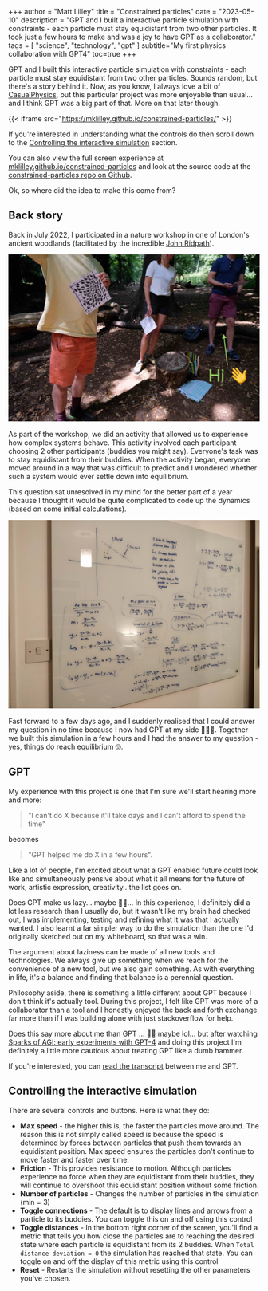 +++
author = "Matt Lilley"
title = "Constrained particles"
date = "2023-05-10"
description = "GPT and I built a interactive particle simulation with constraints - each particle must stay equidistant from two other particles. It took just a few hours to make and was a joy to have GPT as a collaborator."
tags = [
    "science",
    "technology",
    "gpt"
]
subtitle="My first physics collaboration with GPT4"
toc=true
+++

GPT and I built this interactive particle simulation with constraints - each particle must stay equidistant from two other particles. Sounds random, but there's a story behind it. Now, as you know, I always love a bit of [CasualPhysics](https://twitter.com/CasualPhysics), but this particular project was more enjoyable than usual... and I think GPT was a big part of that. More on that later though.

{{< iframe src="https://mklilley.github.io/constrained-particles/" >}}

If you're interested in understanding what the controls do then scroll down to the [Controlling the interactive simulation](#controlling-the-interactive-simulation) section.

You can also view the full screen experience at [mklilley.github.io/constrained-particles](https://mklilley.github.io/constrained-particles/) and look at the source code at the [constrained-particles repo on Github](https://github.com/mklilley/constrained-particles).

Ok, so where did the idea to make this come from?

## Back story

Back in July 2022, I participated in a nature workshop in one of London's ancient woodlands (facilitated by the incredible [John Ridpath](https://undergrowth.london/#past)). 

![Matt Lilley standing in the woods](nature-workshop.jpg)

As part of the workshop, we did an activity that allowed us to experience how complex systems behave. This activity involved each participant choosing 2 other participants (buddies you might say). Everyone's task was to stay equidistant from their buddies. When the activity began, everyone moved around in a way that was difficult to predict and I wondered whether such a system would ever settle down into equilibrium. 

This question sat unresolved in my mind for the better part of a year because I thought it would be quite complicated to code up the dynamics (based on some initial calculations).

![Whiteboard calculations](constrained-particles-whiteboard.jpg "Initial calculations 29/08/2022")

Fast forward to a few days ago, and I suddenly realised that I could answer my question in no time because I now had GPT at my side 💁‍♂️🤖. Together we built this simulation in a few hours and I had the answer to my question - yes, things do reach equilibrium 🤓. 


## GPT

My experience with this project is one that I'm sure we'll start hearing more and more:
> "I can't do X because it'll take days and I can't afford to spend the time" 

becomes 

> "GPT helped me do X  in a few hours".

Like a lot of people, I'm excited about what a GPT enabled future could look like and simultaneously pensive about what it all means for the future of work, artistic expression, creativity...the list goes on.

Does GPT make us lazy... maybe 🤷‍♂️... In this experience, I definitely did a lot less research than I usually do, but it wasn't like my brain had checked out, I was implementing, testing and refining what it was that I actually wanted. I also learnt a far simpler way to do the simulation than the one I'd originally sketched out on my whiteboard, so that was a win.

The argument about laziness can be made of all new tools and technologies. We always give up something when we reach for the convenience of a new tool, but we also gain something. As with everything in life, it's a balance and finding that balance is a perennial question. 

Philosophy aside, there is something a little different about GPT because I don't think it's actually tool. During this project, I felt like GPT was more of a collaborator than a tool and I honestly enjoyed the back and forth exchange far more than if I was building alone with just stackoverflow for help.

Does this say more about me than GPT ... 🤷‍♂️ maybe lol... but after watching [Sparks of AGI: early experiments with GPT-4](https://www.youtube.com/watch?v=qbIk7-JPB2c) and doing this project I'm definitely a little more cautious about treating GPT like a dumb hammer.

If you're interested, you can [read the transcript](https://sharegpt.com/c/3VK3aFo) between me and GPT.


## Controlling the interactive simulation

There are several controls and buttons. Here is what they do:
- **Max speed** - the higher this is, the faster the particles move around. The reason this is not simply called speed is because the speed is determined by forces between particles that push them towards an equidistant position. Max speed ensures the particles don't continue to move faster and faster over time.
- **Friction** - This provides resistance to motion. Although particles experience no force when they are equidistant from their buddies, they will continue to overshoot this equidistant position without some friction.
- **Number of particles** - Changes the number of particles in the simulation (min = 3)
- **Toggle connections** - The default is to display lines and arrows from a particle to its buddies. You can toggle this on and off using this control
- **Toggle distances** - In the bottom right corner of the screen, you'll find a metric that tells you how close the particles are to reaching the desired state where each particle is equidistant from its 2 buddies. When `Total distance deviation = 0` the simulation has reached that state. You can toggle on and off the display of this metric using this control
- **Reset** - Restarts the simulation without resetting the other parameters you've chosen.





